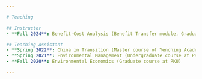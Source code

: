 ```yaml
---

# Teaching

## Instructor
- **Fall 2024**: Benefit-Cost Analysis (Benefit Transfer module, Graduate course at PKU)

## Teaching Assistant
- **Spring 2022**: China in Transition (Master course of Yenching Academy at PKU)
- **Spring 2021**: Environmental Management (Undergraduate course at PKU)
- **Fall 2020**: Environmental Economics (Graduate course at PKU)

---
```


